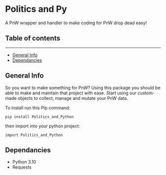 # Politics and Py
A PnW wrapper and handler to make coding for PnW drop dead easy!

## Table of contents

---

* [General Info](#general-info)
* [Dependancies](#dependancies)


## General Info

So you want to make something for PnW? Using this package you should be able to make and maintain that project with ease. Start using our custom-made objects to collect, manage and mutate your PnW data.

To install run this Pip command:

`pip install Politics_and_Python`

then import into your python project:

`import Politics_and_Python`
## Dependancies
* Python 3.10
* Requests
